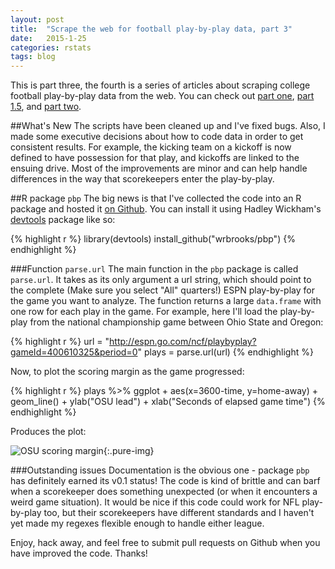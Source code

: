 ```yaml
---
layout: post
title:  "Scrape the web for football play-by-play data, part 3"
date:   2015-1-25
categories: rstats
tags: blog
---
```


This is part three, the fourth is a series of articles about scraping college football play-by-play data from the web. You can check out [part one](http://somesquares.org/blog/2013/9/parse-web-football-play-play-data-part-1), [part 1.5](http://somesquares.org/blog/2013/9/scrape-web-football-play-play-data-part-15), and [part two](http://somesquares.org/blog/2013/9/scrape-web-football-play-play-data-part-2).

##What's New
The scripts have been cleaned up and I've fixed bugs. Also, I made some executive decisions about how to code data in order to get consistent results. For example, the kicking team on a kickoff is now defined to have possession for that play, and kickoffs are linked to the ensuing drive. Most of the improvements are minor and can help handle differences in the way that scorekeepers enter the play-by-play.

##R package `pbp`
The big news is that I've collected the code into an R package and hosted it [on Github](//github.com/wrbrooks/pbp). You can install it using Hadley Wickham's [devtools](http://www.rstudio.com/products/rpackages/devtools/) package like so:

{% highlight r %}
library(devtools)
install_github("wrbrooks/pbp")
{% endhighlight %}

###Function `parse.url`
The main function in the `pbp` package is called `parse.url`. It takes as its only argument a url string, which should point to the complete (Make sure you select "All" quarters!) ESPN play-by-play for the game you want to analyze. The function returns a large `data.frame` with one row for each play in the game. For example, here I'll load the play-by-play from the national championship game between Ohio State and Oregon:

{% highlight r %}
url = "http://espn.go.com/ncf/playbyplay?gameId=400610325&period=0"
plays = parse.url(url)
{% endhighlight %}

Now, to plot the scoring margin as the game progressed:

{% highlight r %}
plays %>% ggplot + aes(x=3600-time, y=home-away) +
	geom_line() + ylab("OSU lead") +
	xlab("Seconds of elapsed game time")
{% endhighlight %}

Produces the plot:

![OSU scoring margin](//somesquares.org/images/2015/1/25/margin.png){:.pure-img}


###Outstanding issues
Documentation is the obvious one - package `pbp` has definitely earned its v0.1 status! The code is kind of brittle and can barf when a scorekeeper does something unexpected (or when it encounters a weird game situation). It would be nice if this code could work for NFL play-by-play too, but their scorekeepers have different standards and I haven't yet made my regexes flexible enough to handle either league.

Enjoy, hack away, and feel free to submit pull requests on Github when you have improved the code. Thanks!

